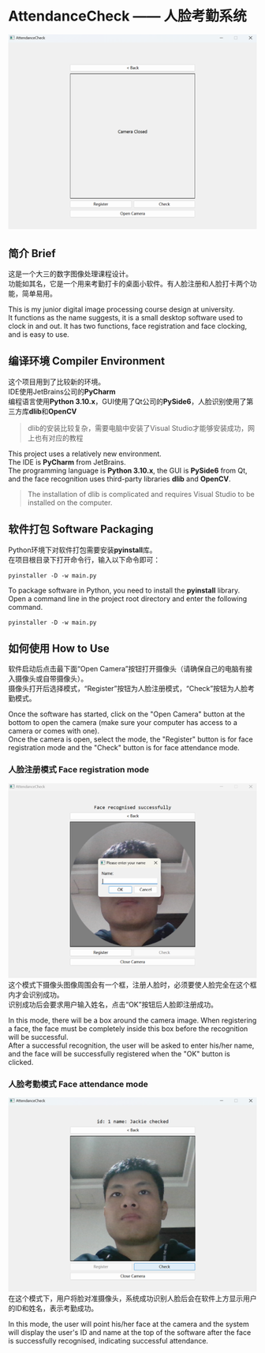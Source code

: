 # AttendanceCheck —— 人脸考勤系统

![](Others/img/home.png)

## 简介 Brief
这是一个大三的数字图像处理课程设计。  
功能如其名，它是一个用来考勤打卡的桌面小软件。有人脸注册和人脸打卡两个功能，简单易用。  

This is my junior digital image processing course design at university.  
It functions as the name suggests, it is a small desktop software used to clock in and out. It has two functions, face registration and face clocking, and is easy to use.  

## 编译环境 Compiler Environment
这个项目用到了比较新的环境。  
IDE使用JetBrains公司的**PyCharm**  
编程语言使用**Python 3.10.x**，GUI使用了Qt公司的**PySide6**，人脸识别使用了第三方库**dlib**和**OpenCV**  
> dlib的安装比较复杂，需要电脑中安装了Visual Studio才能够安装成功，网上也有对应的教程  

This project uses a relatively new environment.  
The IDE is **PyCharm** from JetBrains.  
The programming language is **Python 3.10.x**, the GUI is **PySide6** from Qt, and the face recognition uses third-party libraries **dlib** and **OpenCV**.  
> The installation of dlib is complicated and requires Visual Studio to be installed on the computer.  

## 软件打包 Software Packaging
Python环境下对软件打包需要安装**pyinstall**库。  
在项目根目录下打开命令行，输入以下命令即可：  
``` shell
pyinstaller -D -w main.py
```

To package software in Python, you need to install the **pyinstall** library.  
Open a command line in the project root directory and enter the following command.  
``` shell
pyinstaller -D -w main.py
```

## 如何使用 How to Use
软件启动后点击最下面“Open Camera”按钮打开摄像头（请确保自己的电脑有接入摄像头或自带摄像头）。  
摄像头打开后选择模式，“Register”按钮为人脸注册模式，“Check”按钮为人脸考勤模式。  

Once the software has started, click on the "Open Camera" button at the bottom to open the camera (make sure your computer has access to a camera or comes with one).  
Once the camera is open, select the mode, the "Register" button is for face registration mode and the "Check" button is for face attendance mode.  

### 人脸注册模式 Face registration mode
![](Others/img/facial_register.png)  
这个模式下摄像头图像周围会有一个框，注册人脸时，必须要使人脸完全在这个框内才会识别成功。  
识别成功后会要求用户输入姓名，点击“OK”按钮后人脸即注册成功。  

In this mode, there will be a box around the camera image. When registering a face, the face must be completely inside this box before the recognition will be successful.  
After a successful recognition, the user will be asked to enter his/her name, and the face will be successfully registered when the "OK" button is clicked.  

### 人脸考勤模式 Face attendance mode
![](Others/img/facial_check.png)  
在这个模式下，用户将脸对准摄像头，系统成功识别人脸后会在软件上方显示用户的ID和姓名，表示考勤成功。  

In this mode, the user will point his/her face at the camera and the system will display the user's ID and name at the top of the software after the face is successfully recognised, indicating successful attendance.  
